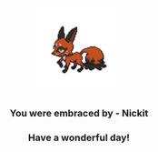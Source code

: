 <p align="center">
    <img src="https://raw.githubusercontent.com/PokeAPI/sprites/master/sprites/pokemon/827.png" width="150" height="150">
</p>
<h3 align="center">You were embraced by - <b>Nickit</b></h3>
<h3 align="center">Have a wonderful day!</h3>
